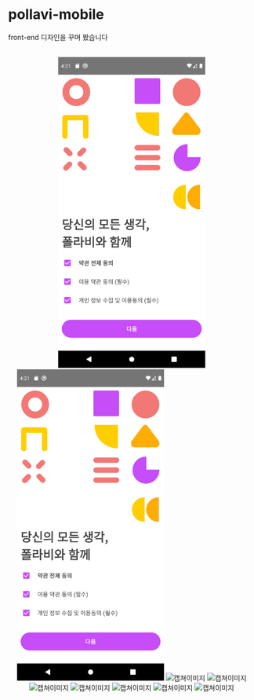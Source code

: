 # pollavi-mobile

front-end 디자인을 꾸며 봤습니다
<br>
<br>

<p align="center">
  <img src="./result/Screenshot_1643170906.png" width="300" alt="캡쳐이미지">
  <img src="./result/Screenshot_1643170906.png" width="300" alt="캡쳐이미지">
  <img src="https://github.com/jokercsi/pollavi-mobile/blob/master/%EA%B2%B0%EA%B3%BC%EB%AC%BC/Screenshot_1643170933.png" width="300" alt="캡쳐이미지">
  <img src="https://github.com/jokercsi/pollavi-mobile/blob/master/%EA%B2%B0%EA%B3%BC%EB%AC%BC/Screenshot_1643170951.png" width="300" alt="캡쳐이미지">
  <img src="https://github.com/jokercsi/pollavi-mobile/blob/master/%EA%B2%B0%EA%B3%BC%EB%AC%BC/Screenshot_1643170960.png" width="300" alt="캡쳐이미지">
  <img src="https://github.com/jokercsi/pollavi-mobile/blob/master/%EA%B2%B0%EA%B3%BC%EB%AC%BC/Screenshot_1643170985.png" width="300" alt="캡쳐이미지">
   <img src="https://github.com/jokercsi/pollavi-mobile/blob/master/%EA%B2%B0%EA%B3%BC%EB%AC%BC/Screenshot_1643171077.png" width="300" alt="캡쳐이미지">
  <img src="https://github.com/jokercsi/pollavi-mobile/blob/master/%EA%B2%B0%EA%B3%BC%EB%AC%BC/Screenshot_1643171089.png" width="300" alt="캡쳐이미지">
  <img src="https://github.com/jokercsi/pollavi-mobile/blob/master/%EA%B2%B0%EA%B3%BC%EB%AC%BC/Screenshot_1643171108.png" width="300" alt="캡쳐이미지">
</p>
